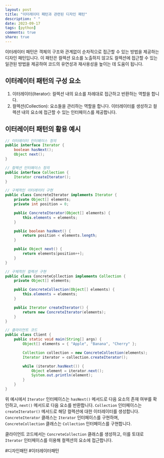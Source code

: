 ```yaml
---
layout: post
title: "이터레이터 패턴과 관련된 디자인 패턴"
description: " "
date: 2023-09-17
tags: [python]
comments: true
share: true
---
```


이터레이터 패턴은 객체의 구조와 관계없이 순차적으로 접근할 수 있는 방법을 제공하는 디자인 패턴입니다. 이 패턴은 컬렉션 요소를 노출하지 않고도 컬렉션에 접근할 수 있는 일관된 방법을 제공하여 코드의 유연성과 재사용성을 높이는 데 도움이 됩니다.

## 이터레이터 패턴의 구성 요소

1. 이터레이터(Iterator): 컬렉션 내의 요소를 차례대로 접근하고 반환하는 역할을 합니다.
2. 컬렉션(Collection): 요소들을 관리하는 역할을 합니다. 이터레이터를 생성하고 컬렉션 내의 요소에 접근할 수 있는 인터페이스를 제공합니다.

## 이터레이터 패턴의 활용 예시

```java
// 이터레이터 인터페이스 정의
public interface Iterator {
    boolean hasNext();
    Object next();
}

// 컬렉션 인터페이스 정의
public interface Collection {
    Iterator createIterator();
}

// 구체적인 이터레이터 구현
public class ConcreteIterator implements Iterator {
    private Object[] elements;
    private int position = 0;

    public ConcreteIterator(Object[] elements) {
        this.elements = elements;
    }

    public boolean hasNext() {
        return position < elements.length;
    }

    public Object next() {
        return elements[position++];
    }
}

// 구체적인 컬렉션 구현
public class ConcreteCollection implements Collection {
    private Object[] elements;

    public ConcreteCollection(Object[] elements) {
        this.elements = elements;
    }

    public Iterator createIterator() {
        return new ConcreteIterator(elements);
    }
}

// 클라이언트 코드
public class Client {
    public static void main(String[] args) {
        Object[] elements = { "Apple", "Banana", "Cherry" };

        Collection collection = new ConcreteCollection(elements);
        Iterator iterator = collection.createIterator();

        while (iterator.hasNext()) {
            Object element = iterator.next();
            System.out.println(element);
        }
    }
}
```

위 예시에서 `Iterator` 인터페이스는 `hasNext()` 메서드로 다음 요소의 존재 여부를 확인하고, `next()` 메서드로 다음 요소를 반환합니다. `Collection` 인터페이스는 `createIterator()` 메서드로 해당 컬렉션에 대한 이터레이터를 생성합니다. `ConcreteIterator` 클래스는 `Iterator` 인터페이스를 구현하며, `ConcreteCollection` 클래스는 `Collection` 인터페이스를 구현합니다.

클라이언트 코드에서는 `ConcreteCollection` 클래스를 생성하고, 이를 토대로 `Iterator` 인터페이스를 이용해 컬렉션의 요소에 접근합니다.

#디자인패턴 #이터레이터패턴